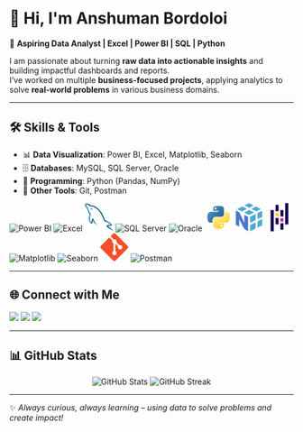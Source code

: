 # 👋 Hi, I'm Anshuman Bordoloi  

🚀 **Aspiring Data Analyst | Excel | Power BI | SQL | Python**  

I am passionate about turning **raw data into actionable insights** and building impactful dashboards and reports.  
I’ve worked on multiple **business-focused projects**, applying analytics to solve **real-world problems** in various business domains.  

---

## 🛠️ Skills & Tools  

- 📊 **Data Visualization**: Power BI, Excel, Matplotlib, Seaborn  
- 🗄️ **Databases**: MySQL, SQL Server, Oracle  
- 🐍 **Programming**: Python (Pandas, NumPy)  
- 🔧 **Other Tools**: Git, Postman  

<p align="left">
  <!-- Visualization Tools -->
  <img src="https://img.icons8.com/color/48/000000/power-bi.png" alt="Power BI"/>
  <img src="https://img.icons8.com/color/48/000000/microsoft-excel-2019--v1.png" alt="Excel"/>
  
  <!-- Databases -->
  <img src="https://github.com/devicons/devicon/blob/master/icons/mysql/mysql-original.svg" alt="MySQL" width="50"/>
  <img src="https://img.icons8.com/color/48/000000/microsoft-sql-server.png" alt="SQL Server"/>
  <img src="https://img.icons8.com/color/48/000000/oracle-logo.png" alt="Oracle"/>
  
  <!-- Languages & Libraries -->
  <img src="https://github.com/devicons/devicon/blob/master/icons/python/python-original.svg" alt="Python" width="50"/>
  <img src="https://github.com/devicons/devicon/blob/master/icons/numpy/numpy-original.svg" alt="NumPy" width="50"/>
  <img src="https://github.com/devicons/devicon/blob/master/icons/pandas/pandas-original.svg" alt="Pandas" width="50"/>
  <img src="https://upload.wikimedia.org/wikipedia/commons/8/84/Matplotlib_icon.svg" alt="Matplotlib" width="50"/>
  <img src="https://seaborn.pydata.org/_images/logo-mark-lightbg.svg" alt="Seaborn" width="50"/>

  <!-- Other Tools -->
  <img src="https://github.com/devicons/devicon/blob/master/icons/git/git-original.svg" alt="Git" width="50"/>
  <img src="https://www.vectorlogo.zone/logos/getpostman/getpostman-icon.svg" alt="Postman" width="50"/>
</p>

---

## 🌐 Connect with Me  

<p align="left">
  <a href="https://codebasics.io/portfolio/Anshuman-Bordoloi"><img src="https://img.shields.io/badge/Portfolio-000?style=for-the-badge&logo=About.me&logoColor=white" /></a>
  <a href="https://www.linkedin.com/in/bordoloi-anshuman/"><img src="https://img.shields.io/badge/LinkedIn-0077B5?style=for-the-badge&logo=linkedin&logoColor=white" /></a>
  <a href="mailto:bordoloi.a08@gmail.com"><img src="https://img.shields.io/badge/Email-D14836?style=for-the-badge&logo=gmail&logoColor=white" /></a>
</p>  

---

## 📊 GitHub Stats  

<p align="center">
  <img src="https://github-readme-stats.vercel.app/api?username=yourusername&show_icons=true&theme=radical" alt="GitHub Stats" width="48%"/>
  <img src="https://github-readme-streak-stats.herokuapp.com/?user=yourusername&theme=radical" alt="GitHub Streak" width="48%"/>
</p>  

---

✨ *Always curious, always learning – using data to solve problems and create impact!*  
